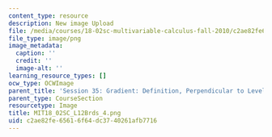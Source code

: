 ```yaml
---
content_type: resource
description: New image Upload
file: /media/courses/18-02sc-multivariable-calculus-fall-2010/c2ae82fe65616f64dc3740261afb7716_MIT18_02SC_L12Brds_4.png
file_type: image/png
image_metadata:
  caption: ''
  credit: ''
  image-alt: ''
learning_resource_types: []
ocw_type: OCWImage
parent_title: 'Session 35: Gradient: Definition, Perpendicular to Level Curves'
parent_type: CourseSection
resourcetype: Image
title: MIT18_02SC_L12Brds_4.png
uid: c2ae82fe-6561-6f64-dc37-40261afb7716
---
```

